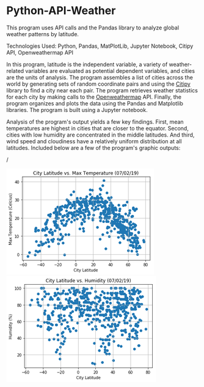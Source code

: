 # Python-API-Weather
This program uses API calls and the Pandas library to analyze global weather patterns by latitude.

Technologies Used: Python, Pandas, MatPlotLib, Jupyter Notebook, Citipy API, Openweathermap API

In this program, latitude is the independent variable, a variety of weather-related variables are evaluated as potential dependent variables, and cities are the units of analysis. The program assembles a list of cities across the world by generating sets of random coordinate pairs and using the [Citipy](https://pypi.org/project/citipy/) library to find a city near each pair. The program retrieves weather statistics for each city by making calls to the [Openweathermap](https://openweathermap.org/api) API. Finally, the program organizes and plots the data using the Pandas and Matplotlib libraries. The program is built using a Jupyter notebook.

Analysis of the program's output yields a few key findings. First, mean temperatures are highest in cities that are closer to the equator. Second, cities with low humidity are concentrated in the middle latitudes. And third, wind speed and cloudiness have a relatively uniform distribution at all latitudes. Included below are a few of the program's graphic outputs:

/

![Image of Temperature Graph Code](images/Lat_Temp_Graph.png)![Image of Humidity Graph Code](images/Lat_Hum_Graph.png)
